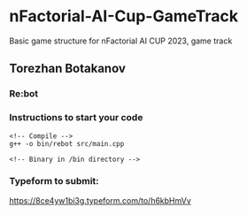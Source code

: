 # nFactorial-AI-Cup-GameTrack
Basic game structure for nFactorial AI CUP 2023, game track

## Torezhan Botakanov

### Re:bot

### Instructions to start your code

```
<!-- Compile -->
g++ -o bin/rebot src/main.cpp

<!-- Binary in /bin directory -->
```

### Typeform to submit:
https://8ce4yw1bi3g.typeform.com/to/h6kbHmVv

